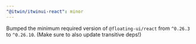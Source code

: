```yaml
---
"@itwin/itwinui-react": minor
---
```


Bumped the minimum required version of `@floating-ui/react` from `^0.26.3` to `^0.26.10`. (Make sure to also update transitive deps!)
